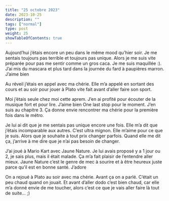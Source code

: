 ```yaml
---
title: "25 octobre 2023"
date: 2023-10-25
description: ""
tags: ["normal"]
type: post
weight: 25
showTableOfContents: true
---
```

Aujourd’hui j’étais encore un peu dans le même mood qu’hier soir. Je me sentais toujours pas terrible et toujours pas unique.  Alors je me suis vite préparée pour pas me sentir comme un gros caca. Je me suis maquillée :). J’ai mis du mascara et plus tard dans la journée du fard à paupières marron. J’aime bien

Au réveil j’étais en appel avec ma chérie. Elle m’a appelé en sortant des cours et au soir pour jouer à Plato vite fait avant d’aller faire son sport. 

Moi j’étais seule chez moi cette aprem. J’en ai profité pour écouter de la musique fort et pour lire. J’aime bien One last stop pour le moment. J’en suis au chapitre 3. Ça donne envie rencontrer ma chérie pour la première fois dans le métro. 

Je lui ai dit que je me sentais pas unique encore une fois. Elle m’a dit que j’étais incomparable aux autres. C’est ultra mignon. Elle m’aime pour ce que je suis. Alors que je souhaite à tout prix changer parfois. Quand elle me dit ça, j’arrive à me dire que je n’ai pas besoin de changer. 

J’ai joué à Mario Kart avec Jaune Nature. Je lui avais proposé y a 1 jour ou 2, je sais plus, mais il était malade. Ça m’a fait plaisir de l’entendre aller mieux. Jaune Nature c’est le genre de mec à sourire et à être heureux juste parce qu’il est en bonne santé. J’adore 

On a rejoué à Plato au soir avec ma chérie. Avant ça on a parlé. C’était un peu chaud quand on jouait. Et avant d’aller dodo c’est bien chaud, car elle m’a donné envie de me toucher, alors c’est ce que je vais aller faire là tout de suite… ;)